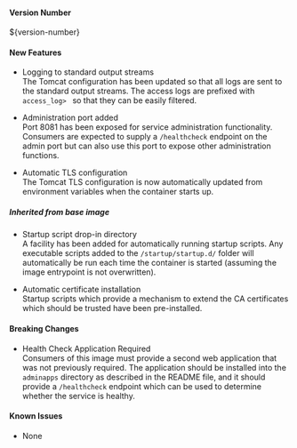 #### Version Number
${version-number}

#### New Features
 - Logging to standard output streams  
    The Tomcat configuration has been updated so that all logs are sent to the standard output streams.  The access logs are prefixed with `access_log> ` so that they can be easily filtered.

 - Administration port added  
    Port 8081 has been exposed for service administration functionality.  Consumers are expected to supply a `/healthcheck` endpoint on the admin port but can also use this port to expose other administration functions.

 - Automatic TLS configuration  
    The Tomcat TLS configuration is now automatically updated from environment variables when the container starts up.

##### Inherited from base image
 - Startup script drop-in directory  
    A facility has been added for automatically running startup scripts. Any executable scripts added to the `/startup/startup.d/` folder will automatically be run each time the container is started (assuming the image entrypoint is not overwritten).

 - Automatic certificate installation  
    Startup scripts which provide a mechanism to extend the CA certificates which should be trusted have been pre-installed.

#### Breaking Changes
 - Health Check Application Required  
    Consumers of this image must provide a second web application that was not previously required.  The application should be installed into the `adminapps` directory as described in the README file, and it should provide a `/healthcheck` endpoint which can be used to determine whether the service is healthy.

#### Known Issues
 - None
